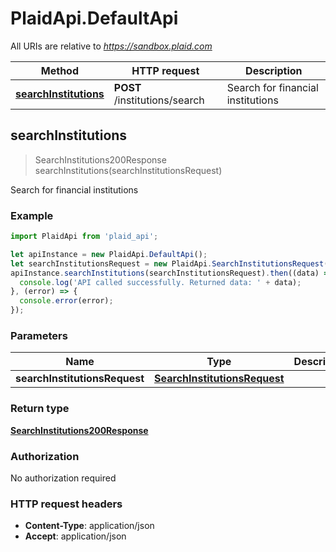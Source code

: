 # PlaidApi.DefaultApi

All URIs are relative to *https://sandbox.plaid.com*

Method | HTTP request | Description
------------- | ------------- | -------------
[**searchInstitutions**](DefaultApi.md#searchInstitutions) | **POST** /institutions/search | Search for financial institutions



## searchInstitutions

> SearchInstitutions200Response searchInstitutions(searchInstitutionsRequest)

Search for financial institutions

### Example

```javascript
import PlaidApi from 'plaid_api';

let apiInstance = new PlaidApi.DefaultApi();
let searchInstitutionsRequest = new PlaidApi.SearchInstitutionsRequest(); // SearchInstitutionsRequest | 
apiInstance.searchInstitutions(searchInstitutionsRequest).then((data) => {
  console.log('API called successfully. Returned data: ' + data);
}, (error) => {
  console.error(error);
});

```

### Parameters


Name | Type | Description  | Notes
------------- | ------------- | ------------- | -------------
 **searchInstitutionsRequest** | [**SearchInstitutionsRequest**](SearchInstitutionsRequest.md)|  | 

### Return type

[**SearchInstitutions200Response**](SearchInstitutions200Response.md)

### Authorization

No authorization required

### HTTP request headers

- **Content-Type**: application/json
- **Accept**: application/json

